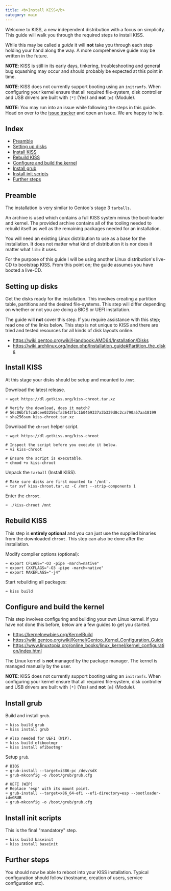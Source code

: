 ```yaml
---
title: <b>Install KISS</b>
category: main
---
```


Welcome to KISS, a new independent distribution with a focus on simplicity. This guide will walk you through the required steps to install KISS.

While this may be called a *guide* it will **not** take you through each step holding your hand along the way. A more comprehensive guide may be written in the future.

**NOTE**: KISS is still in its early days, tinkering, troubleshooting and general bug squashing may occur and should probably be expected at this point in time.

**NOTE**: KISS does not currently support booting using an `initramfs`. When configuring your kernel ensure that all required file-system, disk controller and USB drivers are built with `[*]` (Yes) and **not** `[m]` (Module).

**NOTE**: You may run into an issue while following the steps in this guide. Head on over to the [issue tracker](https://github.com/kisslinux/repo/issues) and open an issue. We are happy to help.


## Index

<!-- vim-markdown-toc GFM -->

* [Preamble](#preamble)
* [Setting up disks](#setting-up-disks)
* [Install KISS](#install-kiss)
* [Rebuild KISS](#rebuild-kiss)
* [Configure and build the kernel](#configure-and-build-the-kernel)
* [Install grub](#install-grub)
* [Install init scripts](#install-init-scripts)
* [Further steps](#further-steps)

<!-- vim-markdown-toc -->

## Preamble

The installation is very similar to Gentoo's stage 3 `tarballs`.

An archive is used which contains a full KISS system minus the boot-loader and kernel. The provided archive contains all of the tooling needed to rebuild itself as well as the remaining packages needed for an installation.

You will need an existing Linux distribution to use as a base for the installation. It does not matter what kind of distribution it is nor does it matter what `libc` it uses.

For the purpose of this guide I will be using another Linux distribution's live-CD to bootstrap KISS. From this point on; the guide assumes you have booted a live-CD.

## Setting up disks

Get the disks ready for the installation. This involves creating a partition table, partitions and the desired file-systems. This step will differ depending on whether or not you are doing a BIOS or UEFI installation.

The guide will **not** cover this step. If you require assistance with this step; read one of the links below. This step is not unique to KISS and there are tried and tested resources for all kinds of disk layouts online.

- <https://wiki.gentoo.org/wiki/Handbook:AMD64/Installation/Disks>
- <https://wiki.archlinux.org/index.php/Installation_guide#Partition_the_disks>


## Install KISS

At this stage your disks should be setup and mounted to `/mnt`.

Download the latest release.

```
➜ wget https://dl.getkiss.org/kiss-chroot.tar.xz

# Verify the download, does it match?
# 56c06bfbfca8cee03256cfa3643fbc1b0469337a2b339d8c2ca790a57aa18199
➜ sha256sum kiss-chroot.tar.xz
```

Download the `chroot` helper script.

```
➜ wget https://dl.getkiss.org/kiss-chroot

# Inspect the script before you execute it below.
➜ vi kiss-chroot

# Ensure the script is executable.
➜ chmod +x kiss-chroot
```

Unpack the `tarball` (Install KISS).

```
# Make sure disks are first mounted to '/mnt'.
➜ tar xvf kiss-chroot.tar.xz -C /mnt --strip-components 1
```

Enter the `chroot`.

```
➜ ./kiss-chroot /mnt
```

## Rebuild KISS

This step is **entirely optional** and you can just use the supplied binaries from the downloaded `chroot`. This step can also be done after the installation.

Modify compiler options (optional):

```
➜ export CFLAGS="-O3 -pipe -march=native"
➜ export CXXFLAGS="-O3 -pipe -march=native"
➜ export MAKEFLAGS="-j4"
```

Start rebuilding all packages:

```
➜ kiss build
```

## Configure and build the kernel

This step involves configuring and building your own Linux kernel. If you have not done this before, below are a few guides to get you started.

- <https://kernelnewbies.org/KernelBuild>
- <https://wiki.gentoo.org/wiki/Kernel/Gentoo_Kernel_Configuration_Guide>
- <https://www.linuxtopia.org/online_books/linux_kernel/kernel_configuration/index.html>

The Linux kernel is **not** managed by the package manager. The kernel is managed manually by the user.

**NOTE**: KISS does not currently support booting using an `initramfs`. When configuring your kernel ensure that all required file-system, disk controller and USB drivers are built with `[*]` (Yes) and **not** `[m]` (Module).

## Install grub

Build and install `grub`.

```
➜ kiss build grub
➜ kiss install grub

# Also needed for UEFI (WIP).
➜ kiss build efibootmgr
➜ kiss install efibootmgr
```

Setup `grub`.

```
# BIOS
➜ grub-install --target=i386-pc /dev/sdX
➜ grub-mkconfig -o /boot/grub/grub.cfg

# UEFI (WIP)
# Replace 'esp' with its mount point.
➜ grub-install --target=x86_64-efi --efi-directory=esp --bootloader-id=GRUB
➜ grub-mkconfig -o /boot/grub/grub.cfg
```

## Install init scripts

This is the final "mandatory" step.

```
➜ kiss build baseinit
➜ kiss install baseinit
```

## Further steps

You should now be able to reboot into your KISS installation. Typical configuration should follow (hostname, creation of users, service configuration etc).
